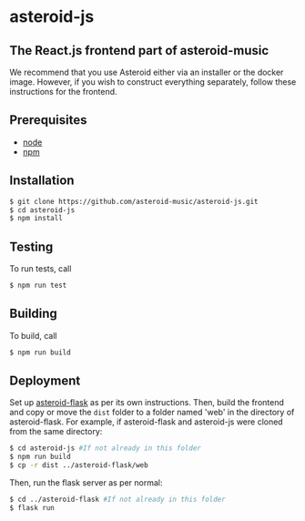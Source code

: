 # asteroid-js

## The React.js frontend part of asteroid-music

We recommend that you use Asteroid either via an installer or the docker image.
However, if you wish to construct everything separately, follow these instructions for the frontend.

## Prerequisites

- [node](https://nodejs.org/en/)
- [npm](https://www.npmjs.com/get-npm)

## Installation

```bash
$ git clone https://github.com/asteroid-music/asteroid-js.git
$ cd asteroid-js
$ npm install
```

## Testing

To run tests, call

```bash
$ npm run test
```

## Building

To build, call

```bash
$ npm run build
```

## Deployment

Set up [asteroid-flask](https://github.com/asteroid-music/asteroid-flask) as per its own instructions.
Then, build the frontend and copy or move the `dist` folder to a folder named 'web' in the directory of asteroid-flask.
For example, if asteroid-flask and asteroid-js were cloned from the same directory:

```bash
$ cd asteroid-js #If not already in this folder
$ npm run build
$ cp -r dist ../asteroid-flask/web
```

Then, run the flask server as per normal:

```bash
$ cd ../asteroid-flask #If not already in this folder
$ flask run
```
